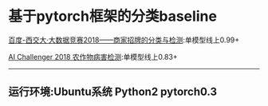 基于pytorch框架的分类baseline
=========================================
[百度-西交大·大数据竞赛2018——商家招牌的分类与检测](http://dianshi.baidu.com/gemstone/competitions/detail?raceId=17):单模型线上0.99+ <Br/>

[AI Challenger 2018 农作物病害检测](https://challenger.ai/competition/pdr2018):单模型线上0.83+ <Br/>

--------------------------------------------------------
运行环境:Ubuntu系统 Python2 pytorch0.3
--------------------------------------------------------
